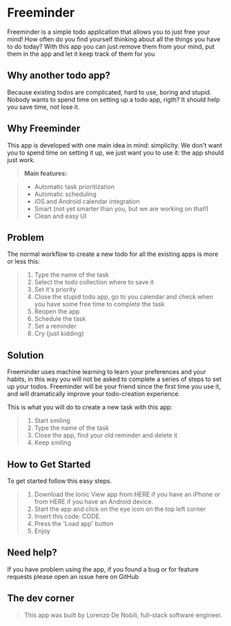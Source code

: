 # Freeminder #

Freeminder is a simple todo application that allows you to just free your mind! How often do you find yourself thinking about all the things you have to do today? With this app you can just remove them from your mind, put them in the app and let it keep track of them for you

## Why another todo app? ##
Because existing todos are complicated, hard to use, boring and stupid. Nobody wants to spend time on setting up a todo app, rigth? It should help you save time, not lose it.

## Why Freeminder 
This app is developed with one main idea in mind: simplicity. We don't want you to spend time on setting it up, we just want you to use it: the app should just work.

  > **Main features:**
  
  >- Automatic task prioritization
  >- Automatic scheduling
  >- iOS and Android calendar integration
  >- Smart (not yet smarter than you, but we are working on that!)
  >- Clean and easy UI

## Problem ##
  The normal workflow to create a new todo for all the existing apps is more or less this:
  
  >1. Type the name of the task
  >2. Select the todo collection where to save it
  >3. Set it's priority
  >4. Close the stupid todo app, go to you calendar and check when you have some free time to complete the task
  >5. Reopen the app
  >6. Schedule the task
  >7. Set a reminder
  >8. Cry (just kidding)

## Solution ##
  Freeminder uses machine learning to learn your preferences and your habits, in this way you will not be asked to complete a series of steps to set up your todos. Freeminder will be your friend since the first time you use it, and will dramatically improve your todo-creation experience.

  This is what you will do to create a new task with this app:
  
  >1. Start smiling
  >2. Type the name of the task
  >3. Close the app, find your old reminder and delete it
  >4. Keep smiling

## How to Get Started ##
  To get started follow this easy steps.

  >1. Download the Ionic View app from HERE if you have an iPhone or from HERE if you have an Android device.
  >2. Start the app and click on the eye icon on the top left corner
  >3. Insert this code: CODE.
  >4. Press the 'Load app' button
  >5. Enjoy

## Need help? ##
  If you have problem using the app, if you found a bug or for feature requests please open an issue here on GitHub

## The dev corner ##
  > This app was built by Lorenzo De Nobili, full-stack software engineer. 
